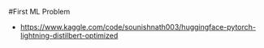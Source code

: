 #First ML Problem
- https://www.kaggle.com/code/sounishnath003/huggingface-pytorch-lightning-distilbert-optimized